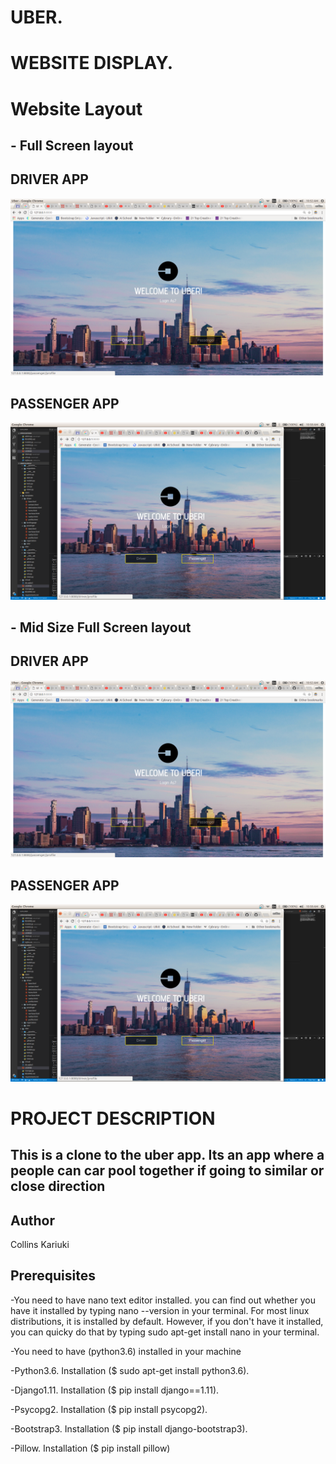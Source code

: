

#                                                       UBER.


#                                                  WEBSITE DISPLAY.
# Website Layout


## - Full Screen layout
     
##        DRIVER APP
![](spec.md/Disp1.png)


##     PASSENGER APP
![](spec.md/Disp2.png)



## - Mid Size Full Screen layout

##        DRIVER APP
![](spec.md/Disp1.png)


##     PASSENGER APP
![](spec.md/Disp2.png)




#  PROJECT DESCRIPTION

##  This is a clone to the uber app. Its an app where a people can car pool together if going to similar or close direction


## Author
Collins Kariuki

## Prerequisites
-You need to have nano text editor installed. you can find out whether you have it installed by typing nano --version in your terminal. For most linux distributions, it is installed by default. However, if you don't have it installed, you can quicky do that by typing sudo apt-get install nano in your terminal.

-You need to have (python3.6) installed in your machine

-Python3.6. Installation ($ sudo apt-get install python3.6).

-Django1.11. Installation ($ pip install django==1.11).

-Psycopg2. Installation ($ pip install psycopg2).

-Bootstrap3. Installation ($ pip install django-bootstrap3).

-Pillow. Installation ($ pip install pillow)

